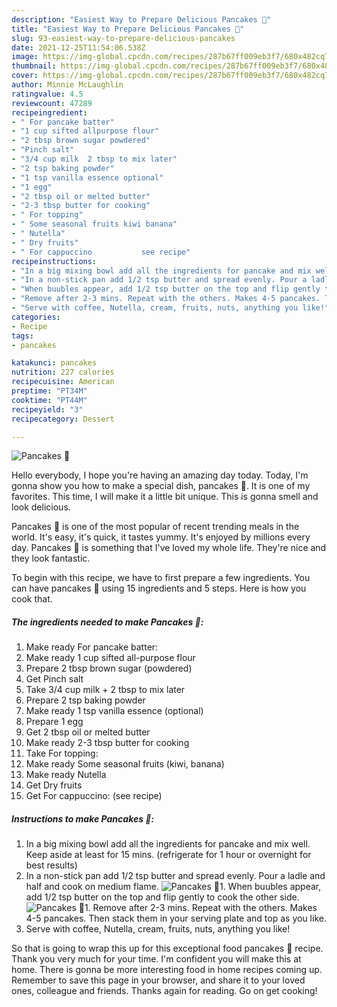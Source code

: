 ```yaml
---
description: "Easiest Way to Prepare Delicious Pancakes 🥞"
title: "Easiest Way to Prepare Delicious Pancakes 🥞"
slug: 93-easiest-way-to-prepare-delicious-pancakes
date: 2021-12-25T11:54:06.538Z
image: https://img-global.cpcdn.com/recipes/287b67ff009eb3f7/680x482cq70/pancakes-🥞-recipe-main-photo.jpg
thumbnail: https://img-global.cpcdn.com/recipes/287b67ff009eb3f7/680x482cq70/pancakes-🥞-recipe-main-photo.jpg
cover: https://img-global.cpcdn.com/recipes/287b67ff009eb3f7/680x482cq70/pancakes-🥞-recipe-main-photo.jpg
author: Minnie McLaughlin
ratingvalue: 4.5
reviewcount: 47289
recipeingredient:
- " For pancake batter"
- "1 cup sifted allpurpose flour"
- "2 tbsp brown sugar powdered"
- "Pinch salt"
- "3/4 cup milk  2 tbsp to mix later"
- "2 tsp baking powder"
- "1 tsp vanilla essence optional"
- "1 egg"
- "2 tbsp oil or melted butter"
- "2-3 tbsp butter for cooking"
- " For topping"
- " Some seasonal fruits kiwi banana"
- " Nutella"
- " Dry fruits"
- " For cappuccino           see recipe"
recipeinstructions:
- "In a big mixing bowl add all the ingredients for pancake and mix well. Keep aside at least for 15 mins. (refrigerate for 1 hour or overnight for best results)"
- "In a non-stick pan add 1/2 tsp butter and spread evenly. Pour a ladle and half and cook on medium flame."
- "When buubles appear, add 1/2 tsp butter on the top and flip gently to cook the other side."
- "Remove after 2-3 mins. Repeat with the others. Makes 4-5 pancakes. Then stack them in your serving plate and top as you like."
- "Serve with coffee, Nutella, cream, fruits, nuts, anything you like!"
categories:
- Recipe
tags:
- pancakes

katakunci: pancakes 
nutrition: 227 calories
recipecuisine: American
preptime: "PT34M"
cooktime: "PT44M"
recipeyield: "3"
recipecategory: Dessert

---
```



![Pancakes 🥞](https://img-global.cpcdn.com/recipes/287b67ff009eb3f7/680x482cq70/pancakes-🥞-recipe-main-photo.jpg)

Hello everybody, I hope you're having an amazing day today. Today, I'm gonna show you how to make a special dish, pancakes 🥞. It is one of my favorites. This time, I will make it a little bit unique. This is gonna smell and look delicious.

Pancakes 🥞 is one of the most popular of recent trending meals in the world. It's easy, it's quick, it tastes yummy. It's enjoyed by millions every day. Pancakes 🥞 is something that I've loved my whole life. They're nice and they look fantastic.




To begin with this recipe, we have to first prepare a few ingredients. You can have pancakes 🥞 using 15 ingredients and 5 steps. Here is how you cook that.

<!--inarticleads1-->

##### The ingredients needed to make Pancakes 🥞:

1. Make ready  For pancake batter:
1. Make ready 1 cup sifted all-purpose flour
1. Prepare 2 tbsp brown sugar (powdered)
1. Get Pinch salt
1. Take 3/4 cup milk + 2 tbsp to mix later
1. Prepare 2 tsp baking powder
1. Make ready 1 tsp vanilla essence (optional)
1. Prepare 1 egg
1. Get 2 tbsp oil or melted butter
1. Make ready 2-3 tbsp butter for cooking
1. Take  For topping:
1. Make ready  Some seasonal fruits (kiwi, banana)
1. Make ready  Nutella
1. Get  Dry fruits
1. Get  For cappuccino:           (see recipe)




<!--inarticleads2-->

##### Instructions to make Pancakes 🥞:

1. In a big mixing bowl add all the ingredients for pancake and mix well. Keep aside at least for 15 mins. (refrigerate for 1 hour or overnight for best results)
1. In a non-stick pan add 1/2 tsp butter and spread evenly. Pour a ladle and half and cook on medium flame.
<img src="//assets-global.cpcdn.com/assets/icons/button_play-2c75c40dde080a61004c1f40b05d8f140eaff45d7e9e6481dc71c63d2e7c4909.png" alt="Pancakes 🥞">1. When buubles appear, add 1/2 tsp butter on the top and flip gently to cook the other side.
<img src="//assets-global.cpcdn.com/assets/icons/button_play-2c75c40dde080a61004c1f40b05d8f140eaff45d7e9e6481dc71c63d2e7c4909.png" alt="Pancakes 🥞">1. Remove after 2-3 mins. Repeat with the others. Makes 4-5 pancakes. Then stack them in your serving plate and top as you like.
1. Serve with coffee, Nutella, cream, fruits, nuts, anything you like!




So that is going to wrap this up for this exceptional food pancakes 🥞 recipe. Thank you very much for your time. I'm confident you will make this at home. There is gonna be more interesting food in home recipes coming up. Remember to save this page in your browser, and share it to your loved ones, colleague and friends. Thanks again for reading. Go on get cooking!
